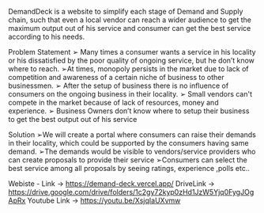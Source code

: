DemandDeck is a website to simplify each stage of 
Demand and Supply chain, such that even a local vendor can reach a 
wider audience to get the maximum output out of his service and 
consumer can get the best service according to his needs.

Problem Statement
➢ Many times a consumer wants a service in his locality or his dissatisfied by the poor quality of ongoing 
service, but he don’t know where to reach.
➢At times, monopoly persists in the market due to lack of competition and awareness of a certain niche 
of business to other businessmen.
➢ After the setup of business there is no influence of consumers on the ongoing business in their locality.
➢ Small vendors can't compete in the market because of lack of resources, money and experience.
➢ Business Owners don’t know where to setup their business to get the best output out of his service

Solution
➢We will create a portal where consumers can raise their demands in their locality, which could be supported by the consumers having same demand.
➢The demands would be 
visible to vendors/service 
providers who 
can create proposals to 
provide their service
➢Consumers can select the 
best service among all 
proposals by seeing 
ratings, experience ,polls 
etc..


Webiste - Link -> https://demand-deck.vercel.app/
DriveLink -> https://drive.google.com/drive/folders/1c2gy72kyp0zHd1JzW5Yjq0FygJOgApRx
Youtube Link -> https://youtu.be/XsjqIaUXvmw
